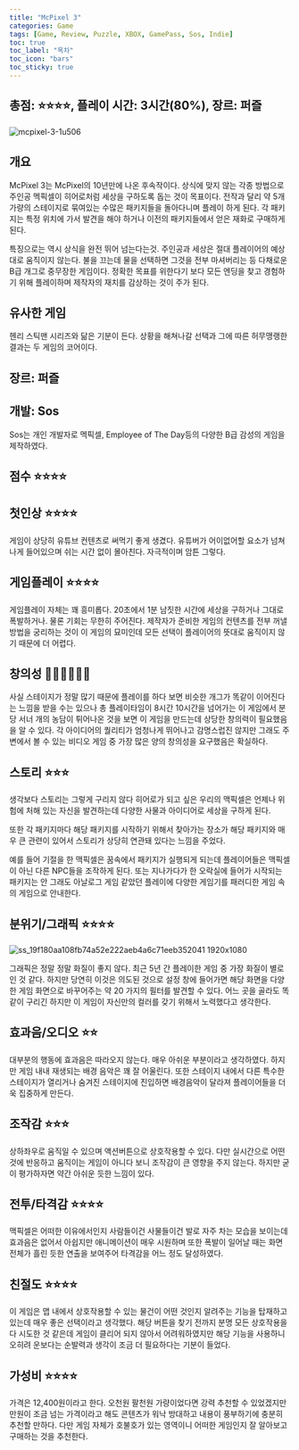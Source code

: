 ```yaml
---
title: "McPixel 3"
categories: Game
tags: [Game, Review, Puzzle, XBOX, GamePass, Sos, Indie]
toc: true
toc_label: "목차"
toc_icon: "bars"
toc_sticky: true
---
```


## 총점: ⭐⭐⭐⭐, 플레이 시간: 3시간(80%), 장르: 퍼즐

![mcpixel-3-1u506](https://github.com/hojun313/hojun313.github.io/assets/41545780/62252c91-0e1a-4259-b879-0cf1c68b607e)

## 개요

McPixel 3는 McPixel의 10년만에 나온 후속작이다. 상식에 맞지 않는 각종 방법으로 주인공 멕픽셀이 히어로처럼 세상을 구하도록 돕는 것이 목표이다. 전작과 달리 약 5개 가량의 스테이지로 묶여있는 수많은 패키지들을 돌아다니며 플레이 하게 된다. 각 패키지는 특정 위치에 가서 발견을 해야 하거나 이전의 패키지들에서 얻은 재화로 구매하게 된다.

특징으로는 역시 상식을 완전 뛰어 넘는다는것. 주인공과 세상은 절대 플레이어의 예상대로 움직이지 않는다. 불을 끄는데 물을 선택하면 그것을 전부 마셔버리는 등 다채로운 B급 개그로 중무장한 게임이다. 정확한 목표를 위한다기 보다 모든 엔딩을 찾고 경험하기 위해 플레이하며 제작자의 재치를 감상하는 것이 주가 된다.

## 유사한 게임

헨리 스틱맨 시리즈와 닮은 기분이 든다. 상황을 해쳐나갈 선택과 그에 따른 허무맹랭한 결과는 두 게임의 코어이다.

## 장르: 퍼즐

## 개발: Sos

Sos는 개인 개발자로 멕픽셀, Employee of The Day등의 다양한 B급 감성의 게임을 제작하였다.

## 점수 ⭐⭐⭐⭐

## 첫인상 ⭐⭐⭐⭐

게임이 상당히 유튜브 컨텐츠로 써먹기 좋게 생겼다. 유튜버가 어이없어할 요소가 넘쳐나게 들어있으며 쉬는 시간 없이 몰아친다. 자극적이며 암튼 그렇다.

## 게임플레이 ⭐⭐⭐⭐

게임플레이 자체는 꽤 흥미롭다. 20초에서 1분 남짓한 시간에 세상을 구하거나 그대로 폭발하거나. 물론 기회는 무한히 주어진다. 제작자가 준비한 게임의 컨텐츠를 전부 꺼낼 방법을 궁리하는 것이 이 게임의 묘미인데 모든 선택이 플레이어의 뜻대로 움직이지 않기 때문에 더 어렵다.

## 창의성 💎💎💎💎💎💎

사실 스테이지가 정말 많기 때문에 플레이를 하다 보면 비슷한 개그가 똑같이 이어진다는 느낌을 받을 수는 있으나 총 플레이타임이 8시간 10시간을 넘어가는 이 게임에서 분당 서너 개의 농담이 튀어나온 것을 보면 이 게임을 만드는데 상당한 창의력이 필요했음을 알 수 있다. 각 아이디어의 퀄리티가 엄청나게 뛰어나고 감명스럽진 않지만 그래도 주변에서 볼 수 있는 비디오 게임 중 가장 많은 양의 창의성을 요구했음은 확실하다.

## 스토리 ⭐⭐⭐

생각보다 스토리는 그렇게 구리지 않다 히어로가 되고 싶은 우리의 맥픽셀은 언제나 위험에 처해 있는 자신을 발견하는데 다양한 사물과 아이디어로 세상을 구하게 된다.

또한 각 패키지마다 해당 패키지를 시작하기 위해서 찾아가는 장소가 해당 패키지와 매우 큰 관련이 있어서 스토리가 상당히 연관돼 있다는 느낌을 주었다.

예를 들어 기절을 한 맥픽셀은 꿈속에서 패키지가 실행되게 되는데 플레이어들은 맥픽셀이 아닌 다른 NPC들을 조작하게 된다. 또는 지나가다가 한 오락실에 들어가 시작되는 패키지는 안 그래도 아날로그 게임 같았던 플레이에 다양한 게임기를 패러디한 게임 속의 게임으로 안내한다.

## 분위기/그래픽 ⭐⭐⭐⭐

![ss_19f180aa108fb74a52e222aeb4a6c71eeb352041 1920x1080](https://github.com/hojun313/hojun313.github.io/assets/41545780/8bc2e713-a420-4da1-969e-a9627f26866a)

그래픽은 정말 정말 화질이 좋지 않다. 최근 5년 간 플레이한 게임 중 가장 화질이 별로인 것 같다. 하지만 당연히 이것은 의도된 것으로 설정 창에 들어가면 해당 화면을 다양한 게임 화면으로 바꾸어주는 약 20 가지의 필터를 발견할 수 있다. 어느 곳을 골라도 똑같이 구리긴 하지만 이 게임이 자신만의 컬러를 갖기 위해서 노력했다고 생각한다.

## 효과음/오디오 ⭐⭐

대부분의 행동에 효과음은 따라오지 않는다. 매우 아쉬운 부분이라고 생각하였다. 하지만 게임 내내 재생되는 배경 음악은 꽤 잘 어울린다. 또한 스테이지 내에서 다른 특수한 스테이지가 열리거나 숨겨진 스테이지에 진입하면 배경음악이 달라져 플레이어들을 더욱 집중하게 만든다.

## 조작감 ⭐⭐⭐

상하좌우로 움직일 수 있으며 액션버튼으로 상호작용할 수 있다. 다만 실시간으로 어떤 것에 반응하고 움직이는 게임이 아니다 보니 조작감이 큰 영향을 주지 않는다. 하지만 굳이 평가하자면 약간 아쉬운 듯한 느낌이 있다.

## 전투/타격감 ⭐⭐⭐⭐

맥픽셀은 어떠한 이유에서인지 사람들이건 사물들이건 발로 자주 차는 모습을 보이는데 효과음은 없어서 아쉽지만 애니메이션이 매우 시원하며 또한 폭발이 일어날 때는 화면 전체가 흘린 듯한 연출을 보여주어 타격감을 어느 정도 달성하였다.

## 친절도 ⭐⭐⭐⭐

이 게임은 맵 내에서 상호작용할 수 있는 물건이 어떤 것인지 알려주는 기능을 탑재하고 있는데 매우 좋은 선택이라고 생각했다. 해당 버튼을 찾기 전까지 분명 모든 상호작용을 다 시도한 것 같은데 게임이 클리어 되지 않아서 어려워하였지만 해당 기능을 사용하니 오히려 운보다는 순발력과 생각이 조금 더 필요하다는 기분이 들었다.

## 가성비 ⭐⭐⭐⭐

가격은 12,400원이라고 한다. 오천원 팔천원 가량이었다면 강력 추천할 수 있었겠지만 만원이 조금 넘는 가격이라고 해도 콘텐츠가 워낙 방대하고 내용이 풍부하기에 충분히 추천할 만하다. 다만 게임 자체가 호불호가 있는 영역이니 어떠한 게임인지 잘 알아보고 구매하는 것을 추천한다.
